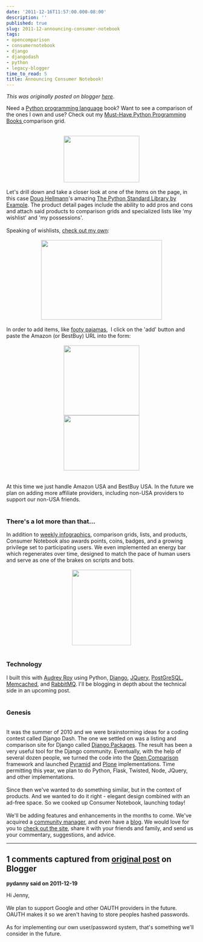 ```yaml
---
date: '2011-12-16T11:57:00.000-08:00'
description: ''
published: true
slug: 2011-12-announcing-consumer-notebook
tags:
- opencomparison
- consumernotebook
- django
- djangodash
- python
- legacy-blogger
time_to_read: 5
title: Announcing Consumer Notebook!
---
```


*This was originally posted on blogger [here](https://pydanny.blogspot.com/2011/12/announcing-consumer-notebook.html)*.

Need a <a href="http://python.org/">Python programming language</a> book? Want to see a comparison of the ones I own and use? Check out my <a href="http://consumernotebook.com/grids/pydanny/must-have-python-programming-books/">Must-Have Python Programming Books </a> comparison grid. <br /><br /><div class="separator" style="clear: both; text-align: center;"><a href="http://consumernotebook.com/grids/pydanny/must-have-python-programming-books/"><img border="0" height="123" src="http://1.bp.blogspot.com/-opvIYk7fbOc/TuuX4ohbUCI/AAAAAAAABBU/z52xqc4zSrQ/s200/Screen+shot+2011-12-16+at+11.09.28+AM.png" width="200" /></a></div><br />Let's drill down and take a closer look at one of the items on the page, in this case <a href="http://www.doughellmann.com/">Doug Hellmann</a>'s amazing <a href="http://consumernotebook.com/the-python-standard-library-by-example-developers-library/4f03f0db73c4e2000b00008f/">The Python Standard Library by Example</a>. The product detail pages include the ability to add pros and cons and attach said products to comparison grids and specialized lists like 'my wishlist' and 'my possessions'.<br /><br />Speaking of wishlists, <a href="http://consumernotebook.com/lists/pydanny/wishlist/">check out my own</a>:<br /><br /><div class="separator" style="clear: both; text-align: center;"><a href="http://consumernotebook.com/lists/pydanny/wishlist/"><img border="0" height="211" src="http://4.bp.blogspot.com/-N4Y6vZPX85s/TuuX-Y34NjI/AAAAAAAABBc/AgqXee08HSM/s320/Screen+shot+2011-12-16+at+11.10.18+AM.png" width="320" /></a></div><br />In order to add items, like&nbsp;<a href="http://consumernotebook.com/pajamacity-ninja-monkey-polar-fleece-feetie-pajamas-for-teens-and-adults-size-6-58-to-59/4f03f0f673c4e2000a00009d/">footy pajamas</a>,&nbsp;&nbsp;I click on the 'add' button and paste the Amazon (or BestBuy) URL into the form:<br /><br /><div class="separator" style="clear: both; text-align: center;"><a href="http://1.bp.blogspot.com/-_5gFPrlJNbA/TuuY_hnZElI/AAAAAAAABB0/UgKbJoFjLD8/s1600/Screen+shot+2011-12-16+at+11.14.18+AM.png" style="margin-left: 1em; margin-right: 1em;"><img border="0" height="185" src="http://1.bp.blogspot.com/-_5gFPrlJNbA/TuuY_hnZElI/AAAAAAAABB0/UgKbJoFjLD8/s200/Screen+shot+2011-12-16+at+11.14.18+AM.png" width="200" /></a></div><div class="separator" style="clear: both; text-align: center;"><a href="http://1.bp.blogspot.com/-J72QEuoMOVg/TuuY8RBLiiI/AAAAAAAABBs/YSW3ds8OD-o/s1600/Screen+shot+2011-12-16+at+11.14.50+AM.png" style="margin-left: 1em; margin-right: 1em;"><img border="0" height="146" src="http://1.bp.blogspot.com/-J72QEuoMOVg/TuuY8RBLiiI/AAAAAAAABBs/YSW3ds8OD-o/s200/Screen+shot+2011-12-16+at+11.14.50+AM.png" width="200" /></a></div><br /><br />At this time we just handle Amazon USA and BestBuy USA. In the future we plan on adding more affiliate providers, including non-USA providers to support our non-USA friends.<br /><br /><h3>There's a lot more than that...</h3>In addition to <a href="http://consumernotebook.com/blog/2011/dec/we-love-infographics/">weekly infographics</a>, comparison grids, lists, and products, Consumer Notebook also awards points, coins,  badges, and a growing privilege set to participating users. We even implemented an energy bar which regenerates over time, designed to match the pace of human users and serve as one of the brakes on scripts and bots. <br /><br /><div class="separator" style="clear: both; text-align: center;"><a href="http://consumernotebook.com/profiles/pydanny/"><img border="0" height="200" src="http://1.bp.blogspot.com/-Bj2ykQAhb3c/TuuZfjoCWzI/AAAAAAAABB8/diG3lEqUTwk/s200/Screen+shot+2011-12-16+at+11.18.00+AM.png" width="156" /></a></div><br /><h3>Technology</h3>I built this with <a href="http://twitter.com/audreyr">Audrey Roy</a> using Python, <a href="http://djangoproject.com/">Django</a>, <a href="http://jquery.com/">JQuery</a>, <a href="http://www.postgresql.org/">PostGreSQL</a>, <a href="http://www.memcached.org/">Memcached</a>, and <a href="http://www.rabbitmq.com/">RabbitMQ</a>. I'll be blogging in depth about the technical side in an upcoming post.<br /><br /><h3>Genesis</h3><br />It was the summer of 2010 and we were brainstorming ideas for a coding contest called Django Dash. The one we settled on was a listing and comparison site for Django called <a href="http://djangopackages.com/">Django Packages</a>. The result has been a very useful tool for the Django community. Eventually, with the help of several dozen people, we turned the code into the <a href="http://opencomparison.org/">Open Comparison</a> framework and launched <a href="http://pyramid.opencomparison.org/">Pyramid</a> and <a href="http://plone.opencomparison.org/">Plone</a> implementations. Time permitting this year, we plan to do Python, Flask, Twisted, Node, JQuery, and other implementations.<br /><br />Since then we've wanted to do something similar, but in the context of products. And we wanted to do it right - elegant design combined with an ad-free space. So we cooked up Consumer Notebook, launching today!<br /><br />We'll be adding features and enhancements in the months to come. We've acquired a <a href="https://twitter.com/toastythedog">community manager</a>, and even have a <a href="http://consumernotebook.com/blog/">blog</a>. We would love for you to <a href="http://consumernotebook.com/">check out the site</a>, share it with your friends and family, and send us your commentary, suggestions, and advice.

---

## 1 comments captured from [original post](https://pydanny.blogspot.com/2011/12/announcing-consumer-notebook.html) on Blogger

**pydanny said on 2011-12-19**

Hi Jenny,<br /><br />We plan to support Google and other OAUTH providers in the future. OAUTH makes it so we aren't having to store peoples hashed passwords. <br /><br />As for implementing our own user/password system, that's something we'll consider in the future.

